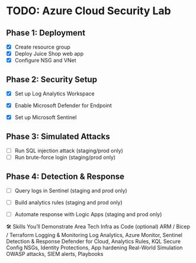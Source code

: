# TODO: Azure Cloud Security Lab

## Phase 1: Deployment
- [X] Create resource group
- [X] Deploy Juice Shop web app
- [X] Configure NSG and VNet

## Phase 2: Security Setup
- [X] Set up Log Analytics Workspace 
- [X] Enable Microsoft Defender for Endpoint
- [X] Set up Microsoft Sentinel


## Phase 3: Simulated Attacks
- [ ] Run SQL injection attack (staging/prod only)
- [ ] Run brute-force login (staging/prod only)

## Phase 4: Detection & Response
- [ ] Query logs in Sentinel (staging and prod only)
- [ ] Build analytics rules (staging and prod only)
- [ ] Automate response with Logic Apps (staging and prod only)


🛠️ Skills You’ll Demonstrate
Area	Tech
Infra as Code (optional)	ARM / Bicep / Terraform
Logging & Monitoring	Log Analytics, Azure Monitor, Sentinel
Detection & Response	Defender for Cloud, Analytics Rules, KQL
Secure Config	NSGs, Identity Protections, App hardening
Real-World Simulation	OWASP attacks, SIEM alerts, Playbooks
